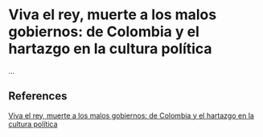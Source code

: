 # Viva el rey, muerte a los malos gobiernos: de Colombia y el hartazgo en la cultura política
...

## References

[Viva el rey, muerte a los malos gobiernos: de Colombia y el hartazgo en la cultura política](https://www.semana.com/politica/articulo/viva-el-rey-muerte-a-los-malos-gobiernos-de-colombia-y-el-hartazgo-en-la-cultura-politica/202354/)
